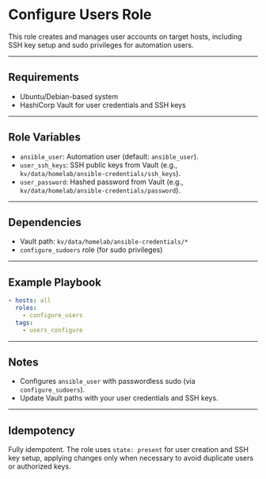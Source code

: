 # Configure Users Role

This role creates and manages user accounts on target hosts, including SSH key setup and sudo privileges for automation users.

---

## Requirements
* Ubuntu/Debian-based system
* HashiCorp Vault for user credentials and SSH keys

---

## Role Variables
- `ansible_user`: Automation user (default: `ansible_user`).
- `user_ssh_keys`: SSH public keys from Vault (e.g., `kv/data/homelab/ansible-credentials/ssh_keys`).
- `user_password`: Hashed password from Vault (e.g., `kv/data/homelab/ansible-credentials/password`).

---

## Dependencies
- Vault path: `kv/data/homelab/ansible-credentials/*`
- `configure_sudoers` role (for sudo privileges)

---

## Example Playbook
```yaml
- hosts: all
  roles:
    - configure_users
  tags:
    - users_configure
```
---

## Notes
- Configures `ansible_user` with passwordless sudo (via `configure_sudoers`).
- Update Vault paths with your user credentials and SSH keys.

---

## Idempotency
Fully idempotent. The role uses `state: present` for user creation and SSH key setup, applying changes only when necessary to avoid duplicate users or authorized keys.